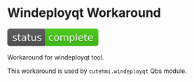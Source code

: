 # Windeployqt Workaround

![Development status](doc/status.svg)

Workaround for windeployqt tool.

This workaround is used by `cutehmi.windeployqt` Qbs module.
